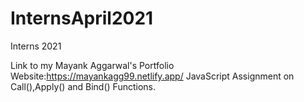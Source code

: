 # InternsApril2021
Interns 2021

Link to my Mayank Aggarwal's Portfolio Website:https://mayankagg99.netlify.app/
JavaScript Assignment on Call(),Apply() and Bind() Functions.
